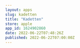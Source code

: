 ```yaml
---
layout: apps
slug: kadetten
title: "Kadetten"
store: apple
app_id: 1624902860
date: 2022-06-22T07:48:26Z
published: 2022-06-22T07:00:00Z
---
```

